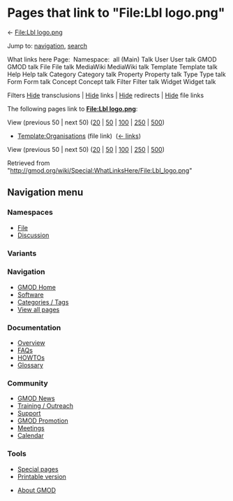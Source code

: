 <div id="mw-page-base" class="noprint">

</div>

<div id="mw-head-base" class="noprint">

</div>

<div id="content" class="mw-body" role="main">

<span id="top"></span>

<div id="mw-js-message" style="display:none;">

</div>



# <span dir="auto">Pages that link to "File:Lbl logo.png"</span>

<div id="bodyContent">

<div id="contentSub">

← [File:Lbl logo.png](/wiki/File:Lbl_logo.png "File:Lbl logo.png")

</div>

<div id="jump-to-nav" class="mw-jump">

Jump to: [navigation](#mw-navigation), [search](#p-search)

</div>

<div id="mw-content-text">

What links here Page:  Namespace:  all (Main) Talk User User talk GMOD
GMOD talk File File talk MediaWiki MediaWiki talk Template Template talk
Help Help talk Category Category talk Property Property talk Type Type
talk Form Form talk Concept Concept talk Filter Filter talk Widget
Widget talk

Filters
[Hide](/mediawiki/index.php?title=Special:WhatLinksHere/File:Lbl_logo.png&hidetrans=1 "Special:WhatLinksHere/File:Lbl logo.png")
transclusions \|
[Hide](/mediawiki/index.php?title=Special:WhatLinksHere/File:Lbl_logo.png&hidelinks=1 "Special:WhatLinksHere/File:Lbl logo.png")
links \|
[Hide](/mediawiki/index.php?title=Special:WhatLinksHere/File:Lbl_logo.png&hideredirs=1 "Special:WhatLinksHere/File:Lbl logo.png")
redirects \|
[Hide](/mediawiki/index.php?title=Special:WhatLinksHere/File:Lbl_logo.png&hideimages=1 "Special:WhatLinksHere/File:Lbl logo.png")
file links

The following pages link to **[File:Lbl
logo.png](/wiki/File:Lbl_logo.png "File:Lbl logo.png")**:

View (previous 50 \| next 50)
([20](/mediawiki/index.php?title=Special:WhatLinksHere/File:Lbl_logo.png&limit=20 "Special:WhatLinksHere/File:Lbl logo.png")
\|
[50](/mediawiki/index.php?title=Special:WhatLinksHere/File:Lbl_logo.png&limit=50 "Special:WhatLinksHere/File:Lbl logo.png")
\|
[100](/mediawiki/index.php?title=Special:WhatLinksHere/File:Lbl_logo.png&limit=100 "Special:WhatLinksHere/File:Lbl logo.png")
\|
[250](/mediawiki/index.php?title=Special:WhatLinksHere/File:Lbl_logo.png&limit=250 "Special:WhatLinksHere/File:Lbl logo.png")
\|
[500](/mediawiki/index.php?title=Special:WhatLinksHere/File:Lbl_logo.png&limit=500 "Special:WhatLinksHere/File:Lbl logo.png"))

- [Template:Organisations](/wiki/Template:Organisations "Template:Organisations")
  (file link) ‎ <span class="mw-whatlinkshere-tools">([←
  links](/mediawiki/index.php?title=Special:WhatLinksHere&target=Template%3AOrganisations "Special:WhatLinksHere"))</span>

View (previous 50 \| next 50)
([20](/mediawiki/index.php?title=Special:WhatLinksHere/File:Lbl_logo.png&limit=20 "Special:WhatLinksHere/File:Lbl logo.png")
\|
[50](/mediawiki/index.php?title=Special:WhatLinksHere/File:Lbl_logo.png&limit=50 "Special:WhatLinksHere/File:Lbl logo.png")
\|
[100](/mediawiki/index.php?title=Special:WhatLinksHere/File:Lbl_logo.png&limit=100 "Special:WhatLinksHere/File:Lbl logo.png")
\|
[250](/mediawiki/index.php?title=Special:WhatLinksHere/File:Lbl_logo.png&limit=250 "Special:WhatLinksHere/File:Lbl logo.png")
\|
[500](/mediawiki/index.php?title=Special:WhatLinksHere/File:Lbl_logo.png&limit=500 "Special:WhatLinksHere/File:Lbl logo.png"))

</div>

<div class="printfooter">

Retrieved from
"<http://gmod.org/wiki/Special:WhatLinksHere/File:Lbl_logo.png>"

</div>

<div id="catlinks" class="catlinks catlinks-allhidden">

</div>

<div class="visualClear">

</div>

</div>

</div>

<div id="mw-navigation">

## Navigation menu

<div id="mw-head">



<div id="left-navigation">

<div id="p-namespaces" class="vectorTabs" role="navigation"
aria-labelledby="p-namespaces-label">

### Namespaces

- <span id="ca-nstab-image"><a href="/wiki/File:Lbl_logo.png" accesskey="c"
  title="View the file page [c]">File</a></span>
- <span id="ca-talk"><a
  href="/mediawiki/index.php?title=File_talk:Lbl_logo.png&amp;action=edit&amp;redlink=1"
  accesskey="t"
  title="Discussion about the content page [t]">Discussion</a></span>

</div>

<div id="p-variants" class="vectorMenu emptyPortlet" role="navigation"
aria-labelledby="p-variants-label">

### 

### Variants[](#)

<div class="menu">

</div>

</div>

</div>





</div>

</div>

</div>

<div id="mw-panel">

<div id="p-logo" role="banner">

<a href="/wiki/Main_Page"
style="background-image: url(http://gmod.org/images/GMOD-cogs.png);"
title="Visit the main page"></a>

</div>

<div id="p-Navigation" class="portal" role="navigation"
aria-labelledby="p-Navigation-label">

### Navigation

<div class="body">

- <span id="n-GMOD-Home">[GMOD Home](/wiki/Main_Page)</span>
- <span id="n-Software">[Software](/wiki/GMOD_Components)</span>
- <span id="n-Categories-.2F-Tags">[Categories /
  Tags](/wiki/Categories)</span>
- <span id="n-View-all-pages">[View all
  pages](/wiki/Special:AllPages)</span>

</div>

</div>

<div id="p-Documentation" class="portal" role="navigation"
aria-labelledby="p-Documentation-label">

### Documentation

<div class="body">

- <span id="n-Overview">[Overview](/wiki/Overview)</span>
- <span id="n-FAQs">[FAQs](/wiki/Category:FAQ)</span>
- <span id="n-HOWTOs">[HOWTOs](/wiki/Category:HOWTO)</span>
- <span id="n-Glossary">[Glossary](/wiki/Glossary)</span>

</div>

</div>

<div id="p-Community" class="portal" role="navigation"
aria-labelledby="p-Community-label">

### Community

<div class="body">

- <span id="n-GMOD-News">[GMOD News](/wiki/GMOD_News)</span>
- <span id="n-Training-.2F-Outreach">[Training /
  Outreach](/wiki/Training_and_Outreach)</span>
- <span id="n-Support">[Support](/wiki/Support)</span>
- <span id="n-GMOD-Promotion">[GMOD
  Promotion](/wiki/GMOD_Promotion)</span>
- <span id="n-Meetings">[Meetings](/wiki/Meetings)</span>
- <span id="n-Calendar">[Calendar](/wiki/Calendar)</span>

</div>

</div>

<div id="p-tb" class="portal" role="navigation"
aria-labelledby="p-tb-label">

### Tools

<div class="body">

- <span id="t-specialpages"><a href="/wiki/Special:SpecialPages" accesskey="q"
  title="A list of all special pages [q]">Special pages</a></span>
- <span id="t-print"><a
  href="/mediawiki/index.php?title=Special:WhatLinksHere/File:Lbl_logo.png&amp;printable=yes"
  rel="alternate" accesskey="p"
  title="Printable version of this page [p]">Printable version</a></span>

</div>

</div>

</div>

</div>

<div id="footer" role="contentinfo">

- <span id="footer-places-about">[About
  GMOD](/wiki/GMOD:About "GMOD:About")</span>

<!-- -->






</div>

